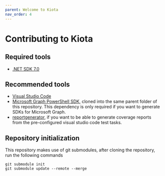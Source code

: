 ```yaml
---
parent: Welcome to Kiota
nav_order: 4
---
```


# Contributing to Kiota

## Required tools

- [.NET SDK 7.0](https://get.dot.net/7)

## Recommended tools

- [Visual Studio Code](https://code.visualstudio.com/)
- [Microsoft Graph PowerShell SDK](https://github.com/microsoftgraph/msgraph-sdk-powershell), cloned into the same parent folder of this repository. This dependency is only required if you want to generate SDKs for Microsoft Graph.
- [reportgenerator](https://www.nuget.org/packages/dotnet-reportgenerator-globaltool), if you want to be able to generate coverage reports from the pre-configured visual studio code test tasks.

## Repository initialization

This repository makes use of git submodules, after cloning the repository, run the following commands

```shell
git submodule init
git submodule update --remote --merge
```
